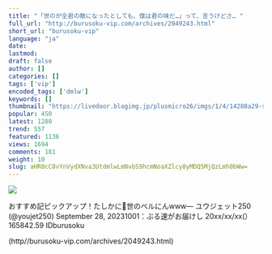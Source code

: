 ```yaml
---
title: "「世のが全君の敵になったとしても、僕は君の味だ…」って、言うけどさ… "
full_url: "http://burusoku-vip.com/archives/2049243.html"
short_url: "burusoku-vip"
language: "ja"
date: 
lastmod: 
draft: false
author: []
categories: []
tags: ['vip']
encoded_tags: ['dmlw']
keywords: []
thumbnail: "https://livedoor.blogimg.jp/plusmicro26/imgs/1/4/14288a29-s.png"
popular: 450
latest: 1280
trend: 557
featured: 1136
views: 1694
comments: 181
weight: 10
slug: aHR0cC8vYnVydXNva3UtdmlwLmNvbS9hcmNoaXZlcy8yMDQ5MjQzLmh0bWw=
---
```


![](https://livedoor.blogimg.jp/plusmicro26/imgs/1/4/14288a29-s.png)

おすすめ記ピックアップ！たしかに🤣世のベルにんwww— ユウジェット250 (@youjet250) September 28, 20231001：ぶる速がお届けし 20xx/xx/xx(） 165842.59 IDburusoku

(http//burusoku-vip.com/archives/2049243.html)
